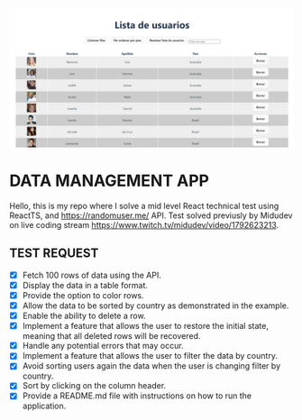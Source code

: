 ![Home](data-handler-app/public/demo.png)
# DATA MANAGEMENT APP

Hello, this is my repo where I solve a mid level React technical test using ReactTS, and https://randomuser.me/ API.
Test solved previusly by Midudev on live coding stream https://www.twitch.tv/midudev/video/1792623213.

## TEST REQUEST

* [x] Fetch 100 rows of data using the API.
* [x] Display the data in a table format.
* [x] Provide the option to color rows. 
* [x] Allow the data to be sorted by country as demonstrated in the example.
* [x] Enable the ability to delete a row.
* [x] Implement a feature that allows the user to restore the initial state, meaning that all deleted rows will be recovered.
* [x] Handle any potential errors that may occur.
* [X] Implement a feature that allows the user to filter the data by country.
* [X] Avoid sorting users again the data when the user is changing filter by country.
* [x] Sort by clicking on the column header.
* [x] Provide a README.md file with instructions on how to run the application.
